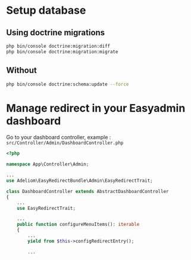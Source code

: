 # Setup database

## Using doctrine migrations

```bash
php bin/console doctrine:migration:diff
php bin/console doctrine:migration:migrate
```

## Without

```bash
php bin/console doctrine:schema:update --force
```

# Manage redirect in your Easyadmin dashboard

Go to your dashboard controller, example : `src/Controller/Admin/DashboardController.php`

```php
<?php

namespace App\Controller\Admin;

...
use Adeliom\EasyRedirectBundle\Admin\EasyRedirectTrait;

class DashboardController extends AbstractDashboardController
{
    ...
    use EasyRedirectTrait;

    ...
    public function configureMenuItems(): iterable
    {
        ...
        yield from $this->configRedirectEntry();

        ...
```
